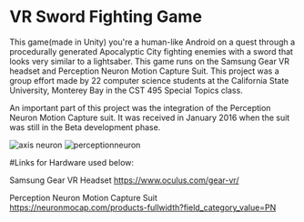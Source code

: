 # VR Sword Fighting Game

This game(made in Unity) you're a human-like Android on a quest through a procedurally generated Apocalyptic City fighting enemies with a sword that looks very similar to a lightsaber. This game runs on the Samsung Gear VR headset and Perception Neuron Motion Capture Suit. This project was a group effort made by 22 computer science students at the California State University, Monterey Bay in the CST 495 Special Topics class. 

An important part of this project was the integration of the Perception Neuron Motion Capture suit. It was received in January 2016 when the suit was still in the Beta development phase.

![axis neuron](https://user-images.githubusercontent.com/18353476/27672565-a9dd312a-5c50-11e7-974d-5609f9cd3b0c.png)
![perceptionneuron](https://user-images.githubusercontent.com/18353476/27672571-b08bed9a-5c50-11e7-9daf-cff544e88a36.jpg)

#Links for Hardware used below:

Samsung Gear VR Headset https://www.oculus.com/gear-vr/

Perception Neuron Motion Capture Suit  https://neuronmocap.com/products-fullwidth?field_category_value=PN
